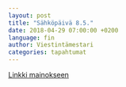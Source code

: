 ```yaml
---
layout: post
title: "Sähköpäivä 8.5."
date: 2018-04-29 07:00:00 +0200
language: fin
author: Viestintämestari
categories: tapahtumat
---
```

[Linkki mainokseen](https://drive.google.com/open?id=0B3Ye_Z7UqfuRMXdhZlFGeWxBU1AyMU1EQVAwWDFtQ0tPSE1N)